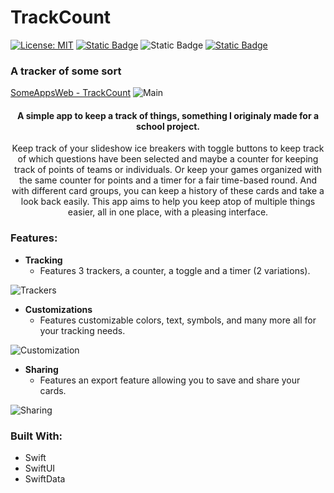 # TrackCount
[![License: MIT](https://img.shields.io/badge/License-MIT-yellow.svg)](https://opensource.org/licenses/MIT)
[![Static Badge](https://img.shields.io/badge/Made_with-Swift-%23F05138?style=flat)](https://github.com/swiftlang/swift)
![Static Badge](https://img.shields.io/badge/iOS-%3E%3D17-green?style=flat)
[![Static Badge](https://img.shields.io/badge/Available_on-TestFlight-blue?style=flat)](https://testflight.apple.com/join/P8fadwdF)


### A tracker of some sort
[SomeAppsWeb - TrackCount](https://somebud0180.github.io/SomeAppsWeb/trackcount.html)
![Main](https://github.com/user-attachments/assets/21433065-f69d-42e2-b63a-56585dcff6d7)
<h4 align="center">A simple app to keep a track of things, something I originaly made for a school project.</h4>

<p align="center">
Keep track of your slideshow ice breakers with toggle buttons to keep track of which questions have been selected and maybe a counter for keeping track of points of teams or individuals. Or keep your games organized with the same counter for points and a timer for a fair time-based round. And with different card groups, you can keep a history of these cards and take a look back easily. This app aims to help you keep atop of multiple things easier, all in one place, with a pleasing interface.
</p>

### Features:
- **Tracking**
  - Features 3 trackers, a counter, a toggle and a timer (2 variations).
  
![Trackers](https://github.com/user-attachments/assets/ad3a13aa-6430-457b-aa16-549fba94f876)


- **Customizations**
  - Features customizable colors, text, symbols, and many more all for your tracking needs.
    
![Customization](https://github.com/user-attachments/assets/4debf0a2-8c9b-4178-aeb3-f877847e35ec)


- **Sharing**
  - Features an export feature allowing you to save and share your cards.

![Sharing](https://github.com/user-attachments/assets/449468c2-2653-46bc-9219-4247900916e5)


### Built With:
- Swift
- SwiftUI
- SwiftData
